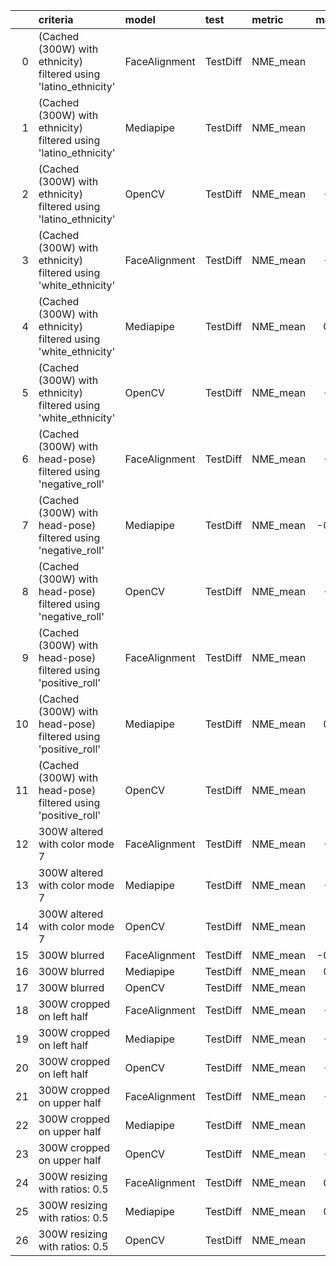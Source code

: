 |    | criteria                                                         | model         | test     | metric   |   metric_value |   threshold | passed   |   prediction_time |   prediction_fail_rate |
|---:|:-----------------------------------------------------------------|:--------------|:---------|:---------|---------------:|------------:|:---------|------------------:|-----------------------:|
|  0 | (Cached (300W) with ethnicity) filtered using 'latino_ethnicity' | FaceAlignment | TestDiff | NME_mean |      0.371225  |           0 | False    |          57.6478  |              0.142857  |
|  1 | (Cached (300W) with ethnicity) filtered using 'latino_ethnicity' | Mediapipe     | TestDiff | NME_mean |      0.038642  |           0 | False    |           5.32492 |              0.285714  |
|  2 | (Cached (300W) with ethnicity) filtered using 'latino_ethnicity' | OpenCV        | TestDiff | NME_mean |     -0.738433  |           0 | True     |          32.0595  |              0         |
|  3 | (Cached (300W) with ethnicity) filtered using 'white_ethnicity'  | FaceAlignment | TestDiff | NME_mean |     -0.604868  |           0 | True     |          82.8643  |              0.0384615 |
|  4 | (Cached (300W) with ethnicity) filtered using 'white_ethnicity'  | Mediapipe     | TestDiff | NME_mean |      0.0260865 |           0 | False    |           7.67246 |              0.173077  |
|  5 | (Cached (300W) with ethnicity) filtered using 'white_ethnicity'  | OpenCV        | TestDiff | NME_mean |     -0.374386  |           0 | True     |          44.3418  |              0.0769231 |
|  6 | (Cached (300W) with head-pose) filtered using 'negative_roll'    | FaceAlignment | TestDiff | NME_mean |     -0.576123  |           0 | True     |          78.1323  |              0.0416667 |
|  7 | (Cached (300W) with head-pose) filtered using 'negative_roll'    | Mediapipe     | TestDiff | NME_mean |     -0.0123974 |           0 | True     |           7.36745 |              0.0833333 |
|  8 | (Cached (300W) with head-pose) filtered using 'negative_roll'    | OpenCV        | TestDiff | NME_mean |     -0.505026  |           0 | True     |          39.3873  |              0.125     |
|  9 | (Cached (300W) with head-pose) filtered using 'positive_roll'    | FaceAlignment | TestDiff | NME_mean |      0.54085   |           0 | False    |          83.482   |              0.0576923 |
| 10 | (Cached (300W) with head-pose) filtered using 'positive_roll'    | Mediapipe     | TestDiff | NME_mean |      0.0147429 |           0 | False    |           7.69844 |              0.288462  |
| 11 | (Cached (300W) with head-pose) filtered using 'positive_roll'    | OpenCV        | TestDiff | NME_mean |      0.505026  |           0 | False    |          45.486   |              0.192308  |
| 12 | 300W altered with color mode 7                                   | FaceAlignment | TestDiff | NME_mean |     -0.186222  |           0 | True     |         110.561   |              0.02      |
| 13 | 300W altered with color mode 7                                   | Mediapipe     | TestDiff | NME_mean |     -0.225328  |           0 | True     |           8.6883  |              0.8       |
| 14 | 300W altered with color mode 7                                   | OpenCV        | TestDiff | NME_mean |      0.536485  |           0 | False    |          56.4112  |              0.14      |
| 15 | 300W blurred                                                     | FaceAlignment | TestDiff | NME_mean |     -0.0451077 |           0 | True     |         114.86    |              0.04      |
| 16 | 300W blurred                                                     | Mediapipe     | TestDiff | NME_mean |      0.0566332 |           0 | False    |          10.2986  |              0.09      |
| 17 | 300W blurred                                                     | OpenCV        | TestDiff | NME_mean |      0.410555  |           0 | False    |          52.8073  |              0.12      |
| 18 | 300W cropped on left half                                        | FaceAlignment | TestDiff | NME_mean |     -0.553663  |           0 | True     |          82.9528  |              0.820441  |
| 19 | 300W cropped on left half                                        | Mediapipe     | TestDiff | NME_mean |     -0.170099  |           0 | True     |           8.89241 |              0.951029  |
| 20 | 300W cropped on left half                                        | OpenCV        | TestDiff | NME_mean |     -0.301223  |           0 | True     |          40.2202  |              0.825882  |
| 21 | 300W cropped on upper half                                       | FaceAlignment | TestDiff | NME_mean |     -0.541586  |           0 | True     |          78.9063  |              0.782941  |
| 22 | 300W cropped on upper half                                       | Mediapipe     | TestDiff | NME_mean |     -0.2261    |           0 | True     |           9.04918 |              0.941765  |
| 23 | 300W cropped on upper half                                       | OpenCV        | TestDiff | NME_mean |     -0.720575  |           0 | True     |          38.917   |              0.978824  |
| 24 | 300W resizing with ratios: 0.5                                   | FaceAlignment | TestDiff | NME_mean |      0.0185174 |           0 | False    |         110.374   |              0.04      |
| 25 | 300W resizing with ratios: 0.5                                   | Mediapipe     | TestDiff | NME_mean |      0.0358656 |           0 | False    |           9.88213 |              0.12      |
| 26 | 300W resizing with ratios: 0.5                                   | OpenCV        | TestDiff | NME_mean |      0.603806  |           0 | False    |          38.9247  |              0.18      |